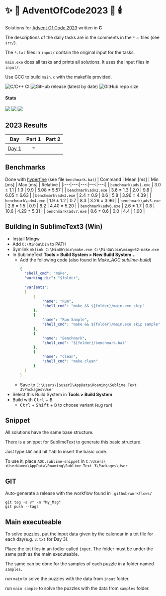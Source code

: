# :sparkles: :santa: AdventOfCode2023 :christmas_tree: :candle: 

Solutions for [Advent Of Code 2023](http://adventofcode.com/2022) written in **C**

The descriptions of the daily tasks are in the comments in the `*.c` files (see `src/`).

The `*.txt` files in `input/` contain the original input for the tasks.

`main.exe` does all tasks and prints all solutions. It uses the input files in `input/`.

Use GCC to build `main.c` with the makefile provided.

![C/C++ CI](https://github.com/derpicknicker1/AdventOfCode2023/workflows/C/C++%20CI/badge.svg)
![GitHub release (latest by date)](https://img.shields.io/github/v/release/derpicknicker1/AdventOfCode2023)
![GitHub repo size](https://img.shields.io/github/repo-size/derpicknicker1/AdventOfCode2023)
#### Stats
![](https://img.shields.io/badge/day%20📅-4-blue)
![](https://img.shields.io/badge/stars%20⭐-1-yellow)
![](https://img.shields.io/badge/days%20completed-0-red)

<!--- advent_readme_stars table --->
## 2023 Results

| Day | Part 1 | Part 2 |
| :---: | :---: | :---: |
| [Day 1](https://adventofcode.com/2023/day/1) | ⭐ |   |
<!--- advent_readme_stars table --->

## Benchmarks
Done with [hyperfine](https://github.com/sharkdp/hyperfine) (see file `benchmark.bat`)
| Command | Mean [ms] | Min [ms] | Max [ms] | Relative |
|:---|---:|---:|---:|---:|
| `benchmark\adv1.exe` | 3.0 ± 1.1 | 1.9 | 9.9 | 5.08 ± 5.57 |
| `benchmark\adv2.exe` | 3.6 ± 1.3 | 2.0 | 9.8 | 6.05 ± 6.63 |
| `benchmark\adv3.exe` | 2.4 ± 0.9 | 0.6 | 5.8 | 3.96 ± 4.39 |
| `benchmark\adv4.exe` | 1.9 ± 1.2 | 0.7 | 8.3 | 3.26 ± 3.96 |
| `benchmark\adv5.exe` | 2.6 ± 1.5 | 0.9 | 8.2 | 4.40 ± 5.20 |
| `benchmark\adv6.exe` | 2.6 ± 1.7 | 0.8 | 10.6 | 4.29 ± 5.31 |
| `benchmark\adv7.exe` | 0.6 ± 0.6 | 0.0 | 4.4 | 1.00 |
## Building in SublimeText3 (Win)

* Install Mingw
* Add `C:\MinGW\bin` to PATH
* Symlink `mklink C:\MinGW\bin\make.exe C:\MinGW\bin\mingw32-make.exe`
* In SublimeText **Tools > Build System > New Build System...**
  * Add the following code (also found in _Make_AOC.sublime-build_)
    ```yaml
    {
      "shell_cmd": "make",
      "working_dir": "$folder",
     
      "variants": 
      [
          {
              "name": "Run",
              "shell_cmd": "make && ${folder}/main.exe skip"
          },
          {
              "name": "Run Sample",
              "shell_cmd": "make && ${folder}/main.exe skip sample"
          },
          {
              "name": "Benchmark",
              "shell_cmd": "${folder}/benchmark.bat"
          },
          {
              "name": "Clean",
              "shell_cmd": "make clean"
          }
      ]
    }
    ```
  * Save to `C:\Users\[$user]\AppData\Roaming\Sublime Text 3\Packages\User`
* Select this Build System in **Tools > Build System**
* Build with <kbd>Ctrl</kbd> + <kbd>B</kbd>
  * <kbd>Ctrl</kbd> + <kbd>Shift</kbd> + <kbd>B</kbd> to choose variant (e.g _run_)

## Snippet
All solutions have the same base structure.

There is a snippet for SublimeText to generate this basic structure.

Just type `AOC` and hit <kbd>Tab</kbd> to insert the basic code.

To use it, place `AOC.sublime-snippet` in `C:\Users\<UserName>\AppData\Roaming\Sublime Text 3\Packages\User`

## GIT
Auto-generate a release with the workflow found in `.github/workflows/`
```
git tag -a v* -m "My_Msg"
git push --tags
```

## Main executeable
To solve puzzles, put the input data given by the calendar in a txt file for each day(e.g. `3.txt` for Day 3).

Place the txt files in an fodler called `input`. The folder must be under the same path as the main executeable.

The same can be done for the samples of each puzzle in a folder named `samples`.

run `main` to solve the puzzles with the data from `input` folder.

run `main sample` to solve the puzzles with the data from `samples` folder.
